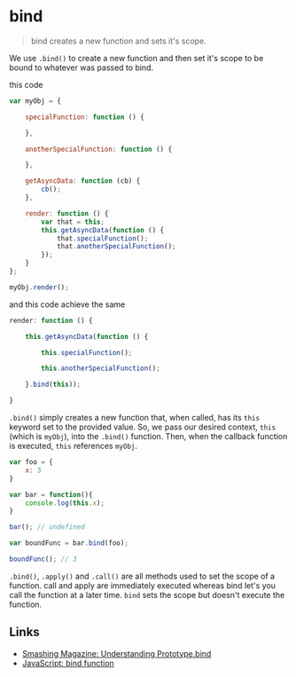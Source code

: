 # bind

> bind creates a new function and sets it's scope.

We use `.bind()` to create a new function and then set it's scope to be bound to whatever was passed to bind.



this code

```javascript
var myObj = {

    specialFunction: function () {

    },

    anotherSpecialFunction: function () {

    },

    getAsyncData: function (cb) {
        cb();
    },

    render: function () {
        var that = this;
        this.getAsyncData(function () {
            that.specialFunction();
            that.anotherSpecialFunction();
        });
    }
};

myObj.render();
```

and this code achieve the same

```javascript
render: function () {

    this.getAsyncData(function () {

        this.specialFunction();

        this.anotherSpecialFunction();

    }.bind(this));

}
```


`.bind()` simply creates a new function that, when called, has its `this` keyword set to the provided value. So, we pass our desired context, `this` (which is `myObj`), into the `.bind()` function. Then, when the callback function is executed, `this` references `myObj`.


```javascript
var foo = {
    x: 3
}

var bar = function(){
    console.log(this.x);
}

bar(); // undefined

var boundFunc = bar.bind(foo);

boundFunc(); // 3
```



`.bind()`, `.apply()` and `.call()` are all methods used to set the scope of a function. call and apply are immediately executed whereas bind let's you call the function at a later time. `bind` sets the scope but doesn't execute the function.

Links
---
- [Smashing Magazine: Understanding Prototype.bind](https://www.smashingmagazine.com/2014/01/understanding-javascript-function-prototype-bind/)
- [JavaScript: bind function](http://krasimirtsonev.com/blog/article/JavaScript-bind-function-setting-a-scope)